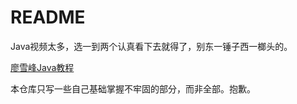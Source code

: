 # README

Java视频太多，选一到两个认真看下去就得了，别东一锤子西一榔头的。

[廖雪峰Java教程](https://www.liaoxuefeng.com/wiki/1252599548343744)

本仓库只写一些自己基础掌握不牢固的部分，而非全部。抱歉。